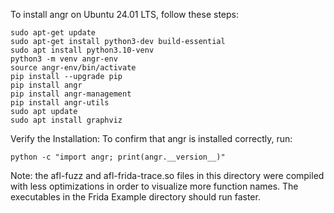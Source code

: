 To install angr on Ubuntu 24.01 LTS, follow these steps:
```
sudo apt-get update
sudo apt-get install python3-dev build-essential
sudo apt install python3.10-venv
python3 -m venv angr-env
source angr-env/bin/activate
pip install --upgrade pip
pip install angr
pip install angr-management
pip install angr-utils
sudo apt update
sudo apt install graphviz
```
Verify the Installation: To confirm that angr is installed correctly, run:
```
python -c "import angr; print(angr.__version__)"
```

Note: the afl-fuzz and afl-frida-trace.so files in this directory were compiled with less optimizations in order to visualize more function names. The executables in the Frida Example directory should run faster.